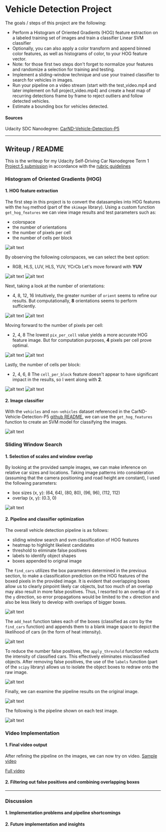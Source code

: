 # **Vehicle Detection Project**

The goals / steps of this project are the following:

* Perform a Histogram of Oriented Gradients (HOG) feature extraction on a labeled training set of images and train a classifier Linear SVM classifier
* Optionally, you can also apply a color transform and append binned color features, as well as histograms of color, to your HOG feature vector.
* Note: for those first two steps don't forget to normalize your features and randomize a selection for training and testing.
* Implement a sliding-window technique and use your trained classifier to search for vehicles in images.
* Run your pipeline on a video stream (start with the test_video.mp4 and later implement on full project_video.mp4) and create a heat map of recurring detections frame by frame to reject outliers and follow detected vehicles.
* Estimate a bounding box for vehicles detected.

[//]: # (Image References)

[image1]: ./output_images/fig1_classData.png "Dataset"
[image2]: ./output_images/fig2.1_HOG.png "HOG"
[image3]: ./output_images/fig2.2-1_HOGsample.png "HOG, cspace sample"
[image4]: ./output_images/fig2.2-2_HOGcspace.png "HOG, cspace variation"
[image5]: ./output_images/fig2.3-1_HOGsample.png "HOG, orient sample"
[image6]: ./output_images/fig2.3-2_HOGorient.png "HOG, orient variation"
[image7]: ./output_images/fig2.4-1_HOGsample.png "HOG, pix per cell sample"
[image8]: ./output_images/fig2.4-2_HOGppc.png "HOG, pix per cell variation"
[image9]: ./output_images/fig2.5-1_HOGsample.png "HOG, cell per block sample"
[image10]: ./output_images/fig2.5-2_HOGcpb.png "HOG, cell per block variation"
[image11]: ./output_images/fig3.1_windows.png "Search windows"
[image12]: ./output_images/fig3.2_carsBoxes.png "Car matches"
[image13]: ./output_images/fig4.1_heatmap.png "Heat map"
[image14]: ./output_images/fig4.2_threshmap.png "Threshold map"
[image15]: ./output_images/fig4.3_carsDetected.png "Detected cars"
[image16]: ./output_images/fig5_imagesCarsDetected.png "Detected cars in test images"

#### Sources 
Udacity SDC Nanodegree: [CarND-Vehicle-Detection-P5](https://github.com/udacity/CarND-Vehicle-Detection)


---

## Writeup / README

This is the writeup for my Udacity Self-Driving Car Nanodegree Term 1 [Project 5 submission]() in accordance with the [rubric guidelines](https://review.udacity.com/#!/rubrics/513/view)


### Histogram of Oriented Gradients (HOG)

#### 1. HOG feature extraction

The first step in this project is to convert the datasamples into HOG features with the `hog` method (part of the `skimage` library). Using a custom function `get_hog_features` we can view image results and test parameters such as:
* colorspace
* the number of orientations
* the number of pixels per cell
* the number of cells per block

![alt text][image2]

By observing the following colorspaces, we can select the best option:
* RGB, HLS, LUV, HLS, YUV, YCrCb
Let's move forward with **YUV**

![alt text][image3] 
![alt text][image4]

Next, taking a look at the number of orientations:
* 4, 8, 12, 16
Intuitively, the greater number of `orient` seems to refine our results. But computationally, **8** orientations seems to perform sufficiently.

![alt text][image5] 
![alt text][image6]

Moving forward to the number of pixels per cell:
* 2, 4, 8
The lowest `pix_per_cell` value yields a more accurate HOG feature image. But for computation purposes, **4** pixels per cell prove optimal.

![alt text][image7] 
![alt text][image8]

Lastly, the number of cells per block:
* 2, 4, 6, 8
The `cell_per_block` feature doesn't appear to have significant impact in the results, so I went along with **2**.

![alt text][image9] 
![alt text][image10]


#### 2. Image classifier
With the `vehicles` and `non-vehicles` dataset referenced in the CarND-Vehicle-Detection-P5 [github README](https://github.com/udacity/CarND-Vehicle-Detection), we can use the `get_hog_features` function to create an SVM model for classifying the images.

![alt text][image1]


### Sliding Window Search

#### 1. Selection of scales and window overlap
By looking at the provided sample images, we can make inference on relative car sizes and locations. Taking image patterns into consideration (assuming that the camera positioning and road height are constant), I used the following parameters:
* box sizes (x, y): (64, 64), (80, 80), (96, 96), (112, 112)
* overlap (x, y): (0.3, 0)

![alt text][image11]

#### 2. Pipeline and classifier optimization
The overall vehicle detection pipeline is as follows:
* sliding window search and svm classification of HOG features
* heatmap to highlight likeliest candidates
* threshold to eliminate false positives
* labels to identify object shapes
* boxes appended to original image

The `find_cars` utilizes the box parameters determined in the previous section, to make a classification prediction on the HOG features of the boxed pixels in the provided image. It is evident that overlapping boxes allow us to clearly pinpoint likely car objects, but too much of an overlap may also result in more false positives. Thus, I resorted to an overlap of `0` in the `y` direction, so error propagations would be limited to the `x` direction and also be less likely to develop with overlaps of bigger boxes.

![alt text][image12]

The `add_heat` function takes each of the boxes (classified as *cars* by the `find_cars` function) and appends them to a blank image space to depict the likelihood of cars (in the form of heat intensity).

![alt text][image13]

To reduce the number false positives, the `apply_threshold` function reducts the intensity of classified cars. This effectively eliminates misclassified objects.
After removing false positives, the use of the `labels` function (part of the `scipy` library) allows us to isolate the object boxes to redraw onto the raw image.

![alt text][image14]

Finally, we can examine the pipeline results on the original image. 

![alt text][image15]

The following is the pipeline shown on each test image.

![alt text][image16]


### Video Implementation

#### 1. Final video output
After refining the pipeline on the images, we can now try on video.
[Sample video](https://github.com/liangk7/CarND-Term1-Project5/blob/master/output_videos/test_video_out.mp4)

[Full video](https://github.com/liangk7/CarND-Term1-Project5/blob/master/output_videos/project_video_out.mp4)


#### 2. Filtering out false positives and combining overlapping boxes



---

### Discussion

#### 1. Implementation problems and pipeline shortcomings


#### 2. Future implementation and insights

